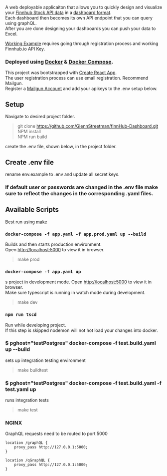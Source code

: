A web deployable applicaiton that allows you to quickly design and visualize your [Finnhub Stock API data](https://finnhub.io/) in a [dashboard format](https://github.com/GlennStreetman/finnHub-Dashboard/blob/master/public/Example_small.jpg).  
Each dashboard then becomes its own API endpoint that you can query using graphQL.  
After you are done designing your dashboards you can push your data to Excel.

[Working Example](https://finn-dash.herokuapp.com/) requires going through registration process and working Finnhub.io API Key.

### Deployed using [Docker](https://www.docker.com/) & [Docker Compose](https://docs.docker.com/compose/).

This project was bootstrapped with [Create React App](https://github.com/facebook/create-react-app).  
The user registration process can use email registration. Recommend Mailgun.  
Register a [Mailgun Account](https://www.mailgun.com/) and add your apikeys to the .env setup below.

## Setup

Navigate to desired project folder.

> git clone https://github.com/GlennStreetman/finnHub-Dashboard.git  
> NPM install  
> NPM run build

create the .env file, shown below, in the project folder.

## Create .env file

rename env.example to .env and update all secret keys.

### If default user or passwords are changed in the .env file make sure to reflect the changes in the corresponding .yaml files.

## Available Scripts

Best run using [make](https://www.gnu.org/software/make/)

### `docker-compose -f app.yaml -f app.prod.yaml up --build`

Builds and then starts production environment.<br />
Open [http://localhost:5000](http://localhost:5000) to view it in browser.

> make prod

### `docker-compose -f app.yaml up`

s project in development mode.
Open [http://localhost:5000](http://localhost:5000) to view it in browser.  
Make sure typescript is running in watch mode during development.

> make dev

### `npm run tscd`

Run while developing project.  
If this step is skipped nodemon will not hot load your changes into docker.

### $ pghost="testPostgres" docker-compose -f test.build.yaml up --build

sets up integration testing environment

> make buildtest

### $ pghost="testPostgres" docker-compose -f test.build.yaml -f test.yaml up

runs integration tests

> make test

### NGINX

GraphQL requests need to be routed to port 5000

    location /graphQL {
        proxy_pass http://127.0.0.1:5000;
    }

    location /qGraphQL {
        proxy_pass http://127.0.0.1:5000;
    }
